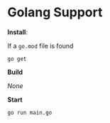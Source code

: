 # Golang Support

**Install**:

If a `go.mod` file is found

```
go get
```

**Build**

_None_

**Start**

```
go run main.go
```
